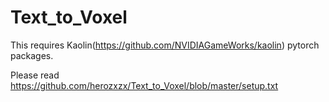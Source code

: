 # Text_to_Voxel

This requires Kaolin(https://github.com/NVIDIAGameWorks/kaolin) pytorch packages.

Please read https://github.com/herozxzx/Text_to_Voxel/blob/master/setup.txt
